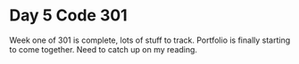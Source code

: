 # Day 5 Code 301

Week one of 301 is complete, lots of stuff to track. Portfolio is finally starting to come together. Need to catch up on my reading. 
